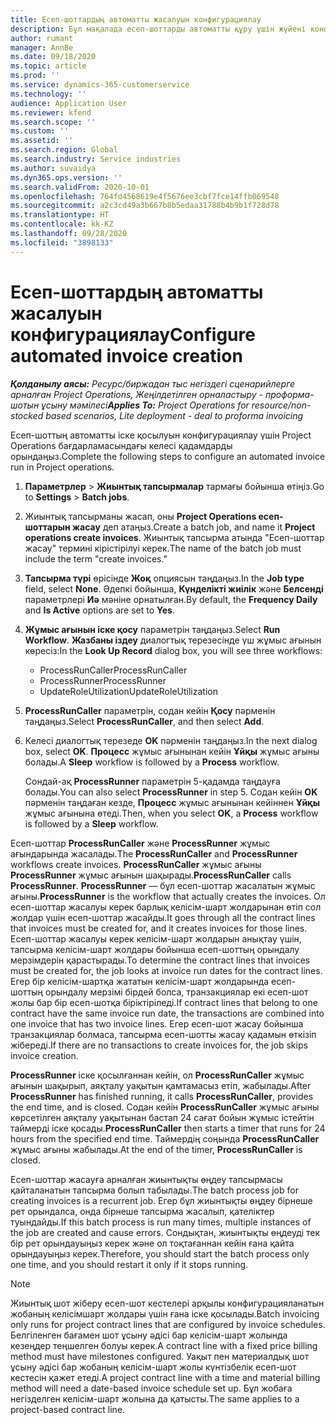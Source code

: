 ```yaml
---
title: Есеп-шоттардың автоматты жасалуын конфигурациялау
description: Бұл мақалада есеп-шоттарды автоматты құру үшін жүйені конфигурациялау әдісі туралы ақпарат берілген.
author: rumant
manager: AnnBe
ms.date: 09/18/2020
ms.topic: article
ms.prod: ''
ms.service: dynamics-365-customerservice
ms.technology: ''
audience: Application User
ms.reviewer: kfend
ms.search.scope: ''
ms.custom: ''
ms.assetid: ''
ms.search.region: Global
ms.search.industry: Service industries
ms.author: suvaidya
ms.dyn365.ops.version: ''
ms.search.validFrom: 2020-10-01
ms.openlocfilehash: 764fd4568619e4f5676ee3cbf7fce14ffb069548
ms.sourcegitcommit: a2c3cd49a3b667b8b5edaa31788b4b9b1f728d78
ms.translationtype: HT
ms.contentlocale: kk-KZ
ms.lasthandoff: 09/28/2020
ms.locfileid: "3898133"
---
```

# <a name="configure-automated-invoice-creation"></a><span data-ttu-id="239e8-103">Есеп-шоттардың автоматты жасалуын конфигурациялау</span><span class="sxs-lookup"><span data-stu-id="239e8-103">Configure automated invoice creation</span></span>

<span data-ttu-id="239e8-104">_**Қолданылу аясы:** Ресурс/биржадан тыс негіздегі сценарийлерге арналған Project Operations, Жеңілдетілген орналастыру - проформа-шотын ұсыну мәмілесі_</span><span class="sxs-lookup"><span data-stu-id="239e8-104">_**Applies To:** Project Operations for resource/non-stocked based scenarios, Lite deployment - deal to proforma invoicing_</span></span>

<span data-ttu-id="239e8-105">Есеп-шоттың автоматты іске қосылуын конфигурациялау үшін Project Оperations бағдарламасындағы келесі қадамдарды орындаңыз.</span><span class="sxs-lookup"><span data-stu-id="239e8-105">Complete the following steps to configure an automated invoice run in Project operations.</span></span>

1. <span data-ttu-id="239e8-106">**Параметрлер** \> **Жиынтық тапсырмалар** тармағы бойынша өтіңіз.</span><span class="sxs-lookup"><span data-stu-id="239e8-106">Go to **Settings** \> **Batch jobs**.</span></span>
2. <span data-ttu-id="239e8-107">Жиынтық тапсырманы жасап, оны **Project Оperations есеп-шоттарын жасау** деп атаңыз.</span><span class="sxs-lookup"><span data-stu-id="239e8-107">Create a batch job, and name it **Project operations create invoices**.</span></span> <span data-ttu-id="239e8-108">Жиынтық тапсырма атында "Есеп-шоттар жасау" термині кірістірілуі керек.</span><span class="sxs-lookup"><span data-stu-id="239e8-108">The name of the batch job must include the term "create invoices."</span></span>
3. <span data-ttu-id="239e8-109">**Тапсырма түрі** өрісінде **Жоқ** опциясын таңдаңыз.</span><span class="sxs-lookup"><span data-stu-id="239e8-109">In the **Job type** field, select **None**.</span></span> <span data-ttu-id="239e8-110">Әдепкі бойынша, **Күнделікті жиілік** және **Белсенді** параметрлері **Иә** мәніне орнатылған.</span><span class="sxs-lookup"><span data-stu-id="239e8-110">By default, the **Frequency Daily** and **Is Active** options are set to **Yes**.</span></span>
4. <span data-ttu-id="239e8-111">**Жұмыс ағынын іске қосу** параметрін таңдаңыз.</span><span class="sxs-lookup"><span data-stu-id="239e8-111">Select **Run Workflow**.</span></span> <span data-ttu-id="239e8-112">**Жазбаны іздеу** диалогтық терезесінде үш жұмыс ағынын көресіз:</span><span class="sxs-lookup"><span data-stu-id="239e8-112">In the **Look Up Record** dialog box, you will see three workflows:</span></span>

    - <span data-ttu-id="239e8-113">ProcessRunCaller</span><span class="sxs-lookup"><span data-stu-id="239e8-113">ProcessRunCaller</span></span>
    - <span data-ttu-id="239e8-114">ProcessRunner</span><span class="sxs-lookup"><span data-stu-id="239e8-114">ProcessRunner</span></span>
    - <span data-ttu-id="239e8-115">UpdateRoleUtilization</span><span class="sxs-lookup"><span data-stu-id="239e8-115">UpdateRoleUtilization</span></span>

5. <span data-ttu-id="239e8-116">**ProcessRunCaller** параметрін, содан кейін **Қосу** пәрменін таңдаңыз.</span><span class="sxs-lookup"><span data-stu-id="239e8-116">Select **ProcessRunCaller**, and then select **Add**.</span></span>
6. <span data-ttu-id="239e8-117">Келесі диалогтық терезеде **OK** пәрменін таңдаңыз.</span><span class="sxs-lookup"><span data-stu-id="239e8-117">In the next dialog box, select **OK**.</span></span> <span data-ttu-id="239e8-118">**Процесс** жұмыс ағынынан кейін **Ұйқы** жұмыс ағыны болады.</span><span class="sxs-lookup"><span data-stu-id="239e8-118">A **Sleep** workflow is followed by a **Process** workflow.</span></span>

    <span data-ttu-id="239e8-119">Сондай-ақ **ProcessRunner** параметрін 5-қадамда таңдауға болады.</span><span class="sxs-lookup"><span data-stu-id="239e8-119">You can also select **ProcessRunner** in step 5.</span></span> <span data-ttu-id="239e8-120">Содан кейін **OK** пәрменін таңдаған кезде, **Процесс** жұмыс ағынынан кейіннен **Ұйқы** жұмыс ағынына өтеді.</span><span class="sxs-lookup"><span data-stu-id="239e8-120">Then, when you select **OK**, a **Process** workflow is followed by a **Sleep** workflow.</span></span>

<span data-ttu-id="239e8-121">Есеп-шоттар **ProcessRunCaller** және **ProcessRunner** жұмыс ағындарында жасалады.</span><span class="sxs-lookup"><span data-stu-id="239e8-121">The **ProcessRunCaller** and **ProcessRunner** workflows create invoices.</span></span> <span data-ttu-id="239e8-122">**ProcessRunCaller** жұмыс ағыны **ProcessRunner** жұмыс ағынын шақырады.</span><span class="sxs-lookup"><span data-stu-id="239e8-122">**ProcessRunCaller** calls **ProcessRunner**.</span></span> <span data-ttu-id="239e8-123">**ProcessRunner** — бұл есеп-шоттар жасалатын жұмыс ағыны.</span><span class="sxs-lookup"><span data-stu-id="239e8-123">**ProcessRunner** is the workflow that actually creates the invoices.</span></span> <span data-ttu-id="239e8-124">Ол есеп-шоттар жасалуы керек барлық келісім-шарт жолдарынан өтіп сол жолдар үшін есеп-шоттар жасайды.</span><span class="sxs-lookup"><span data-stu-id="239e8-124">It goes through all the contract lines that invoices must be created for, and it creates invoices for those lines.</span></span> <span data-ttu-id="239e8-125">Есеп-шоттар жасалуы керек келісім-шарт жолдарын анықтау үшін, тапсырма келісім-шарт жолдары бойынша есеп-шоттың орындалу мерзімдерін қарастырады.</span><span class="sxs-lookup"><span data-stu-id="239e8-125">To determine the contract lines that invoices must be created for, the job looks at invoice run dates for the contract lines.</span></span> <span data-ttu-id="239e8-126">Егер бір келісім-шартқа жататын келісім-шарт жолдарында есеп-шоттың орындалу мерзімі бірдей болса, транзакциялар екі есеп-шот жолы бар бір есеп-шотқа біріктіріледі.</span><span class="sxs-lookup"><span data-stu-id="239e8-126">If contract lines that belong to one contract have the same invoice run date, the transactions are combined into one invoice that has two invoice lines.</span></span> <span data-ttu-id="239e8-127">Егер есеп-шот жасау бойынша транзакциялар болмаса, тапсырма есеп-шотты жасау қадамын өткізіп жібереді.</span><span class="sxs-lookup"><span data-stu-id="239e8-127">If there are no transactions to create invoices for, the job skips invoice creation.</span></span>

<span data-ttu-id="239e8-128">**ProcessRunner** іске қосылғаннан кейін, ол **ProcessRunCaller** жұмыс ағынын шақырып, аяқталу уақытын қамтамасыз етіп, жабылады.</span><span class="sxs-lookup"><span data-stu-id="239e8-128">After **ProcessRunner** has finished running, it calls **ProcessRunCaller**, provides the end time, and is closed.</span></span> <span data-ttu-id="239e8-129">Содан кейін **ProcessRunCaller** жұмыс ағыны көрсетілген аяқталу уақытынан бастап 24 сағат бойын жұмыс істейтін таймерді іске қосады.</span><span class="sxs-lookup"><span data-stu-id="239e8-129">**ProcessRunCaller** then starts a timer that runs for 24 hours from the specified end time.</span></span> <span data-ttu-id="239e8-130">Таймердің соңында **ProcessRunCaller** жұмыс ағыны жабылады.</span><span class="sxs-lookup"><span data-stu-id="239e8-130">At the end of the timer, **ProcessRunCaller** is closed.</span></span>

<span data-ttu-id="239e8-131">Есеп-шоттар жасауға арналған жиынтықты өңдеу тапсырмасы қайталанатын тапсырма болып табылады.</span><span class="sxs-lookup"><span data-stu-id="239e8-131">The batch process job for creating invoices is a recurrent job.</span></span> <span data-ttu-id="239e8-132">Егер бұл жиынтықты өңдеу бірнеше рет орындалса, онда бірнеше тапсырма жасалып, қателіктер туындайды.</span><span class="sxs-lookup"><span data-stu-id="239e8-132">If this batch process is run many times, multiple instances of the job are created and cause errors.</span></span> <span data-ttu-id="239e8-133">Сондықтан, жиынтықты өңдеуді тек бір рет орындауыңыз керек және ол тоқтағаннан кейін ғана қайта орындауыңыз керек.</span><span class="sxs-lookup"><span data-stu-id="239e8-133">Therefore, you should start the batch process only one time, and you should restart it only if it stops running.</span></span>

> [!NOTE]
> <span data-ttu-id="239e8-134">Жиынтық шот жіберу есеп-шот кестелері арқылы конфигурацияланатын жобаның келісімшарт жолдары үшін ғана іске қосылады.</span><span class="sxs-lookup"><span data-stu-id="239e8-134">Batch invoicing only runs for project contract lines that are configured by invoice schedules.</span></span> <span data-ttu-id="239e8-135">Белгіленген бағамен шот ұсыну әдісі бар келісім-шарт жолында кезеңдер теңшелген болуы керек.</span><span class="sxs-lookup"><span data-stu-id="239e8-135">A contract line with a fixed price billing method must have milestones configured.</span></span> <span data-ttu-id="239e8-136">Уақыт пен материалдық шот ұсыну әдісі бар жобаның келісім-шарт жолы күнтізбелік есеп-шот кестесін қажет етеді.</span><span class="sxs-lookup"><span data-stu-id="239e8-136">A project contract line with a time and material billing method will need a date-based invoice schedule set up.</span></span> <span data-ttu-id="239e8-137">Бұл жобаға негізделген келісім-шарт жолына да қатысты.</span><span class="sxs-lookup"><span data-stu-id="239e8-137">The same applies to a project-based contract line.</span></span>     
